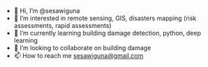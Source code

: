 - 👋 Hi, I’m @sesawiguna
- 👀 I’m interested in remote sensing, GIS, disasters mapping (risk assessments, rapid assessments)
- 🌱 I’m currently learning building damage detection, python, deep learning
- 💞️ I’m looking to collaborate on building damage
- 📫 How to reach me sesawiguna@gmail.com

<!---
sesawiguna/sesawiguna is a ✨ special ✨ repository because its `README.md` (this file) appears on your GitHub profile.
You can click the Preview link to take a look at your changes.
--->
